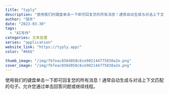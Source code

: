 ```yaml
---
title: "typly"
description: "使用我们的键盘单击一下即可回复您的所有消息！通常自动生成与对话上下文匹配的句子。允许您通过单击回答问题或继续线程。 "
author: "瑞东"
date: "2023-03-30"
tags:
  - "AI写作"
categories: 文本处理
series: "application"
website_link: "https://typly.app/"
color: "#666"

thumb_image: "/img/fbfeac850d858c6ce902144775838a2e.png"
cover_image: "/img/fbfeac850d858c6ce902144775838a2e.png"
---
```


使用我们的键盘单击一下即可回复您的所有消息！通常自动生成与对话上下文匹配的句子。允许您通过单击回答问题或继续线程。 